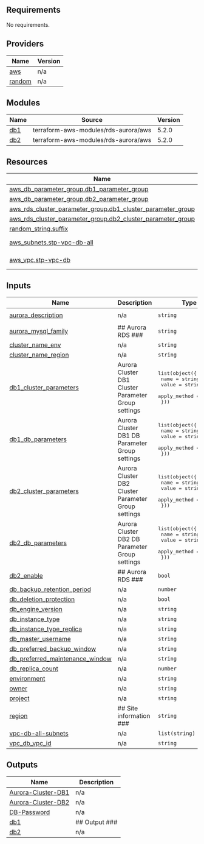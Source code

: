 <!-- BEGIN_TF_DOCS -->
## Requirements

No requirements.

## Providers

| Name | Version |
|------|---------|
| <a name="provider_aws"></a> [aws](#provider\_aws) | n/a |
| <a name="provider_random"></a> [random](#provider\_random) | n/a |

## Modules

| Name | Source | Version |
|------|--------|---------|
| <a name="module_db1"></a> [db1](#module\_db1) | terraform-aws-modules/rds-aurora/aws | 5.2.0 |
| <a name="module_db2"></a> [db2](#module\_db2) | terraform-aws-modules/rds-aurora/aws | 5.2.0 |

## Resources

| Name | Type |
|------|------|
| [aws_db_parameter_group.db1_parameter_group](https://registry.terraform.io/providers/hashicorp/aws/latest/docs/resources/db_parameter_group) | resource |
| [aws_db_parameter_group.db2_parameter_group](https://registry.terraform.io/providers/hashicorp/aws/latest/docs/resources/db_parameter_group) | resource |
| [aws_rds_cluster_parameter_group.db1_cluster_parameter_group](https://registry.terraform.io/providers/hashicorp/aws/latest/docs/resources/rds_cluster_parameter_group) | resource |
| [aws_rds_cluster_parameter_group.db2_cluster_parameter_group](https://registry.terraform.io/providers/hashicorp/aws/latest/docs/resources/rds_cluster_parameter_group) | resource |
| [random_string.suffix](https://registry.terraform.io/providers/hashicorp/random/latest/docs/resources/string) | resource |
| [aws_subnets.stp-vpc-db-all](https://registry.terraform.io/providers/hashicorp/aws/latest/docs/data-sources/subnets) | data source |
| [aws_vpc.stp-vpc-db](https://registry.terraform.io/providers/hashicorp/aws/latest/docs/data-sources/vpc) | data source |

## Inputs

| Name | Description | Type | Default | Required |
|------|-------------|------|---------|:--------:|
| <a name="input_aurora_description"></a> [aurora\_description](#input\_aurora\_description) | n/a | `string` | `"Splashtop Customized"` | no |
| <a name="input_aurora_mysql_family"></a> [aurora\_mysql\_family](#input\_aurora\_mysql\_family) | ## Aurora RDS ### | `string` | `"aurora-mysql5.7"` | no |
| <a name="input_cluster_name_env"></a> [cluster\_name\_env](#input\_cluster\_name\_env) | n/a | `string` | `""` | no |
| <a name="input_cluster_name_region"></a> [cluster\_name\_region](#input\_cluster\_name\_region) | n/a | `string` | `""` | no |
| <a name="input_db1_cluster_parameters"></a> [db1\_cluster\_parameters](#input\_db1\_cluster\_parameters) | Aurora Cluster DB1 Cluster Parameter Group settings | <pre>list(object({<br>    name         = string<br>    value        = string<br>    apply_method = string<br>  }))</pre> | `[]` | no |
| <a name="input_db1_db_parameters"></a> [db1\_db\_parameters](#input\_db1\_db\_parameters) | Aurora Cluster DB1 DB Parameter Group settings | <pre>list(object({<br>    name         = string<br>    value        = string<br>    apply_method = string<br>  }))</pre> | `[]` | no |
| <a name="input_db2_cluster_parameters"></a> [db2\_cluster\_parameters](#input\_db2\_cluster\_parameters) | Aurora Cluster DB2 Cluster Parameter Group settings | <pre>list(object({<br>    name         = string<br>    value        = string<br>    apply_method = string<br>  }))</pre> | `[]` | no |
| <a name="input_db2_db_parameters"></a> [db2\_db\_parameters](#input\_db2\_db\_parameters) | Aurora Cluster DB2 DB Parameter Group settings | <pre>list(object({<br>    name         = string<br>    value        = string<br>    apply_method = string<br>  }))</pre> | `[]` | no |
| <a name="input_db2_enable"></a> [db2\_enable](#input\_db2\_enable) | ## Aurora RDS ### | `bool` | `true` | no |
| <a name="input_db_backup_retention_period"></a> [db\_backup\_retention\_period](#input\_db\_backup\_retention\_period) | n/a | `number` | `35` | no |
| <a name="input_db_deletion_protection"></a> [db\_deletion\_protection](#input\_db\_deletion\_protection) | n/a | `bool` | `true` | no |
| <a name="input_db_engine_version"></a> [db\_engine\_version](#input\_db\_engine\_version) | n/a | `string` | `""` | no |
| <a name="input_db_instance_type"></a> [db\_instance\_type](#input\_db\_instance\_type) | n/a | `string` | `""` | no |
| <a name="input_db_instance_type_replica"></a> [db\_instance\_type\_replica](#input\_db\_instance\_type\_replica) | n/a | `string` | `""` | no |
| <a name="input_db_master_username"></a> [db\_master\_username](#input\_db\_master\_username) | n/a | `string` | `"berdsadmin"` | no |
| <a name="input_db_preferred_backup_window"></a> [db\_preferred\_backup\_window](#input\_db\_preferred\_backup\_window) | n/a | `string` | `""` | no |
| <a name="input_db_preferred_maintenance_window"></a> [db\_preferred\_maintenance\_window](#input\_db\_preferred\_maintenance\_window) | n/a | `string` | `""` | no |
| <a name="input_db_replica_count"></a> [db\_replica\_count](#input\_db\_replica\_count) | n/a | `number` | `2` | no |
| <a name="input_environment"></a> [environment](#input\_environment) | n/a | `string` | `""` | no |
| <a name="input_owner"></a> [owner](#input\_owner) | n/a | `string` | `"user"` | no |
| <a name="input_project"></a> [project](#input\_project) | n/a | `string` | `""` | no |
| <a name="input_region"></a> [region](#input\_region) | ## Site information ### | `string` | `""` | no |
| <a name="input_vpc-db-all-subnets"></a> [vpc-db-all-subnets](#input\_vpc-db-all-subnets) | n/a | `list(string)` | `[]` | no |
| <a name="input_vpc_db_vpc_id"></a> [vpc\_db\_vpc\_id](#input\_vpc\_db\_vpc\_id) | n/a | `string` | `""` | no |

## Outputs

| Name | Description |
|------|-------------|
| <a name="output_Aurora-Cluster-DB1"></a> [Aurora-Cluster-DB1](#output\_Aurora-Cluster-DB1) | n/a |
| <a name="output_Aurora-Cluster-DB2"></a> [Aurora-Cluster-DB2](#output\_Aurora-Cluster-DB2) | n/a |
| <a name="output_DB-Password"></a> [DB-Password](#output\_DB-Password) | n/a |
| <a name="output_db1"></a> [db1](#output\_db1) | ## Output ### |
| <a name="output_db2"></a> [db2](#output\_db2) | n/a |
<!-- END_TF_DOCS -->